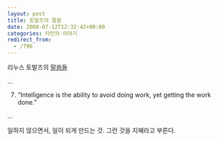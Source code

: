```yaml
---
layout: post
title: 토발즈의 말씀
date: 2008-07-12T12:32:42+00:00
categories: 타인의-이야기
redirect_from:
  - /796
---
```


리누스 토발즈의 <a href="http://www.businessreviewonline.com/os/archives/2008/06/the_10_best_lin.html" target="_blank">말씀들</a>

...

7. “Intelligence is the ability to avoid doing work, yet getting the work done.”

...

일하지 않으면서, 일이 되게 만드는 것. 그런 것을 지혜라고 부른다.
